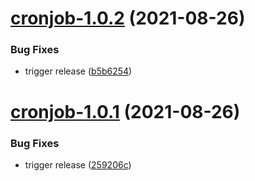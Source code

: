 # [cronjob-1.0.2](https://github.com/AlexanderBabel/helm-charts/compare/cronjob-1.0.1...cronjob-1.0.2) (2021-08-26)


### Bug Fixes

* trigger release ([b5b6254](https://github.com/AlexanderBabel/helm-charts/commit/b5b62540442674b9171a2bf0a65d461fac16e785))

# [cronjob-1.0.1](https://github.com/AlexanderBabel/helm-charts/compare/cronjob-1.0.0...cronjob-1.0.1) (2021-08-26)


### Bug Fixes

* trigger release ([259206c](https://github.com/AlexanderBabel/helm-charts/commit/259206cec0a7490cbd6d9d6e5392b2f32e72bf38))
